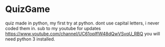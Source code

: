 # QuizGame
quiz made in python, my first try at python.
dont use capital letters, i never coded them in.
sub to my youtube for updates
https://www.youtube.com/channel/UC61oplflW48dQwVSvqU_RBQ
you will need python 3 installed.
